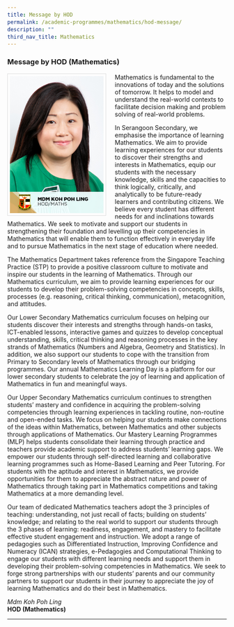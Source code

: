 ```yaml
---
title: Message by HOD
permalink: /academic-programmes/mathematics/hod-message/
description: ""
third_nav_title: Mathematics
---
```

### Message by HOD (Mathematics)

<img src="/images/School%20Steering%20Committee/Koh%20Poh%20Ling.jpg" style="width:215px; height:315px; margin-right:20px; border:0.5px solid Gainsboro; padding: 5px" align="Left">

Mathematics is fundamental to the innovations of today and the solutions of tomorrow. It helps to model and understand the real-world contexts to facilitate decision making and problem solving of real-world problems.

In Serangoon Secondary, we emphasise the importance of learning Mathematics. We aim to provide learning experiences for our students to discover their strengths and interests in Mathematics, equip our students with the necessary knowledge, skills and the capacities to think logically, critically, and analytically to be future-ready learners and contributing citizens. We believe every student has different needs for and inclinations towards Mathematics. We seek to motivate and support our students in strengthening their foundation and levelling up their competencies in Mathematics that will enable them to function effectively in everyday life and to pursue Mathematics in the next stage of education where needed.

The Mathematics Department takes reference from the Singapore Teaching Practice (STP) to provide a positive classroom culture to motivate and inspire our students in the learning of Mathematics. Through our Mathematics curriculum, we aim to provide learning experiences for our students to develop their problem-solving competencies in concepts, skills, processes (e.g. reasoning, critical thinking, communication), metacognition, and attitudes.

Our Lower Secondary Mathematics curriculum focuses on helping our students discover their interests and strengths through hands-on tasks, ICT-enabled lessons, interactive games and quizzes to develop conceptual understanding, skills, critical thinking and reasoning processes in the key strands of Mathematics (Numbers and Algebra, Geometry and Statistics). In addition, we also support our students to cope with the transition from Primary to Secondary levels of Mathematics through our bridging programmes. Our annual Mathematics Learning Day is a platform for our lower secondary students to celebrate the joy of learning and application of Mathematics in fun and meaningful ways.

Our Upper Secondary Mathematics curriculum continues to strengthen students’ mastery and confidence in acquiring the problem-solving competencies through learning experiences in tackling routine, non-routine and open-ended tasks. We focus on helping our students make connections of the ideas within Mathematics, between Mathematics and other subjects through applications of Mathematics. Our Mastery Learning Programmes (MLP) helps students consolidate their learning through practice and teachers provide academic support to address students’ learning gaps. We empower our students through self-directed learning and collaborative learning programmes such as Home-Based Learning and Peer Tutoring. For students with the aptitude and interest in Mathematics, we provide opportunities for them to appreciate the abstract nature and power of Mathematics through taking part in Mathematics competitions and taking Mathematics at a more demanding level.

Our team of dedicated Mathematics teachers adopt the 3 principles of teaching: understanding, not just recall of facts; building on students’ knowledge; and relating to the real world to support our students through the 3 phases of learning: readiness, engagement, and mastery to facilitate effective student engagement and instruction. We adopt a range of pedagogies such as Differentiated Instruction, Improving Confidence and Numeracy (ICAN) strategies, e-Pedagogies and Computational Thinking to engage our students with different learning needs and support them in developing their problem-solving competencies in Mathematics. We seek to forge strong partnerships with our students’ parents and our community partners to support our students in their journey to appreciate the joy of learning Mathematics and do their best in Mathematics. 

*Mdm Koh Poh Ling*
<br>**HOD (Mathematics)**

<hr>